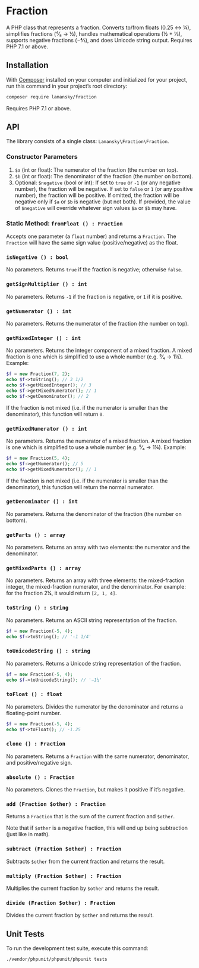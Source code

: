 # Fraction

A PHP class that represents a fraction. Converts to/from floats (0.25 ↔ ¼), simplifies fractions (⁴⁄₈ → ½), handles mathematical operations (½ + ⅓), supports negative fractions (−⅘), and does Unicode string output. Requires PHP 7.1 or above.

## Installation

With [Composer](http://getcomposer.org) installed on your computer and initialized for your project, run this command in your project’s root directory:

```bash
composer require lamansky/fraction
```

Requires PHP 7.1 or above.

## API

The library consists of a single class: `Lamansky\Fraction\Fraction`.

### Constructor Parameters

1. `$a` (int or float): The numerator of the fraction (the number on top).
2. `$b` (int or float): The denominator of the fraction (the number on bottom).
3. Optional: `$negative` (bool or int): If set to `true` or `-1` (or any negative number), the fraction will be negative. If set to `false` or `1` (or any positive number), the fraction will be positive. If omitted, the fraction will be negative only if `$a` or `$b` is negative (but not both). If provided, the value of `$negative` will override whatever sign values `$a` or `$b` may have.

### Static Method: `fromFloat () : Fraction`

Accepts one parameter (a `float` number) and returns a `Fraction`. The `Fraction` will have the same sign value (positive/negative) as the float.

### `isNegative () : bool`

No parameters. Returns `true` if the fraction is negative; otherwise `false`.

### `getSignMultiplier () : int`

No parameters. Returns `-1` if the fraction is negative, or `1` if it is positive.

### `getNumerator () : int`

No parameters. Returns the numerator of the fraction (the number on top).

### `getMixedInteger () : int`

No parameters. Returns the integer component of a mixed fraction. A mixed fraction is one which is simplified to use a whole number (e.g. ⁵⁄₄ → 1¼). Example:

```php
$f = new Fraction(7, 2);
echo $f->toString(); // 3 1/2
echo $f->getMixedInteger(); // 3
echo $f->getMixedNumerator(); // 1
echo $f->getDenominator(); // 2
```

If the fraction is not mixed (i.e. if the numerator is smaller than the denominator), this function will return `0`.

### `getMixedNumerator () : int`

No parameters. Returns the numerator of a mixed fraction. A mixed fraction is one which is simplified to use a whole number (e.g. ⁵⁄₄ → 1¼). Example:

```php
$f = new Fraction(5, 4);
echo $f->getNumerator(); // 5
echo $f->getMixedNumerator(); // 1
```

If the fraction is not mixed (i.e. if the numerator is smaller than the denominator), this function will return the normal numerator.

### `getDenominator () : int`

No parameters. Returns the denominator of the fraction (the number on bottom).

### `getParts () : array`

No parameters. Returns an array with two elements: the numerator and the denominator.

### `getMixedParts () : array`

No parameters. Returns an array with three elements: the mixed-fraction integer, the mixed-fraction numerator, and the denominator. For example: for the fraction 2¼, it would return `[2, 1, 4]`.

### `toString () : string`

No parameters. Returns an ASCII string representation of the fraction.

```php
$f = new Fraction(-5, 4);
echo $f->toString(); // '-1 1/4'
```

### `toUnicodeString () : string`

No parameters. Returns a Unicode string representation of the fraction.

```php
$f = new Fraction(-5, 4);
echo $f->toUnicodeString(); // '−1¼'
```

### `toFloat () : float`

No parameters. Divides the numerator by the denominator and returns a floating-point number.

```php
$f = new Fraction(-5, 4);
echo $f->toFloat(); // -1.25
```

### `clone () : Fraction`

No parameters. Returns a `Fraction` with the same numerator, denominator, and positive/negative sign.

### `absolute () : Fraction`

No parameters. Clones the `Fraction`, but makes it positive if it’s negative.

### `add (Fraction $other) : Fraction`

Returns a `Fraction` that is the sum of the current fraction and `$other`.

Note that if `$other` is a negative fraction, this will end up being subtraction (just like in math).

### `subtract (Fraction $other) : Fraction`

Subtracts `$other` from the current fraction and returns the result.

### `multiply (Fraction $other) : Fraction`

Multiplies the current fraction by `$other` and returns the result.

### `divide (Fraction $other) : Fraction`

Divides the current fraction by `$other` and returns the result.

## Unit Tests

To run the development test suite, execute this command:

```bash
./vendor/phpunit/phpunit/phpunit tests
```
